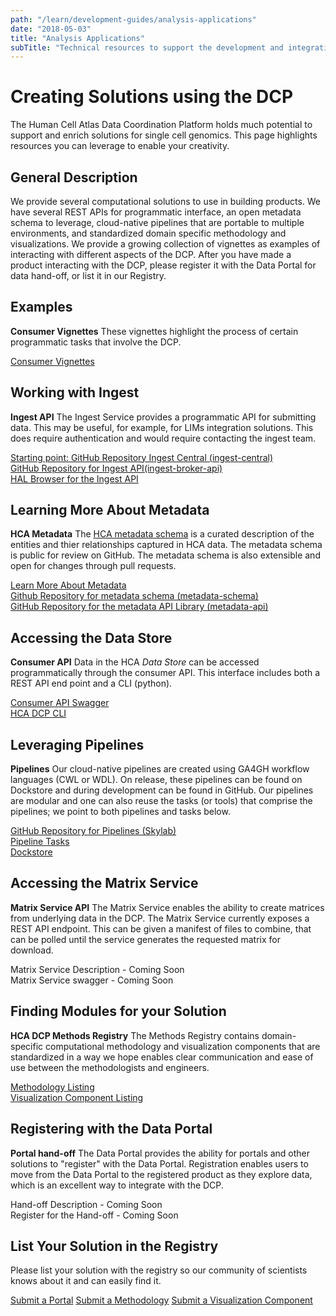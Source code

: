 ```yaml
---
path: "/learn/development-guides/analysis-applications"
date: "2018-05-03"
title: "Analysis Applications"
subTitle: "Technical resources to support the development and integration of your analysis applications."
---
```


# Creating Solutions using the DCP

The Human Cell Atlas Data Coordination Platform holds much potential to support and enrich solutions for single cell genomics. This page highlights resources you can leverage to enable your creativity.

## General Description

We provide several computational solutions to use in building products. We have several REST APIs for programmatic interface, an open metadata schema to leverage, cloud-native pipelines that are portable to multiple environments, and standardized domain specific methodology and visualizations. We provide a growing collection of vignettes as examples of interacting with different aspects of the DCP. After you have made a product interacting with the DCP, please register it with the Data Portal for data hand-off, or list it in our Registry.

## Examples

**Consumer Vignettes** These vignettes highlight the process of certain programmatic tasks that involve the DCP.

[Consumer Vignettes](/learn/development-guides/consumer-vignettes)

## Working with Ingest

**Ingest API** The Ingest Service provides a programmatic API for submitting data. This may be useful, for example, for LIMs integration solutions. This does require authentication and would require contacting the ingest team.

[Starting point: GitHub Repository Ingest Central (ingest-central)](https://github.com/HumanCellAtlas/ingest-central)    
[GitHub Repository for Ingest API(ingest-broker-api)](https://github.com/HumanCellAtlas/ingest-broker-api)    
[HAL Browser for the Ingest API](http://api.ingest.dev.data.humancellatlas.org/browser/index.html)   

## Learning More About Metadata

**HCA Metadata** The [HCA metadata schema](https://dev.data.humancellatlas.org/learn/metadata/structure) is a curated description of the entities and thier relationships captured in HCA data. The metadata schema is public for review on GitHub. The metadata schema is also extensible and open for changes through pull requests.

[Learn More About Metadata](https://github.com/HumanCellAtlas/metadata-schema/tree/master/docs)   
[Github Repository for metadata schema (metadata-schema)](https://github.com/HumanCellAtlas/metadata-schema)   
[GitHub Repository for the metadata API Library (metadata-api)](https://github.com/HumanCellAtlas/metadata-api)   

## Accessing the Data Store

**Consumer API** Data in the HCA *Data Store* can be accessed programmatically through the consumer API. This interface includes both a REST API end point and a CLI (python).

[Consumer API Swagger](https://dss.integration.data.humancellatlas.org)   
[HCA DCP CLI](https://hca.readthedocs.io/en/latest)   

## Leveraging Pipelines

**Pipelines** Our cloud-native pipelines are created using GA4GH workflow languages (CWL or WDL). On release, these pipelines can be found on Dockstore and during development can be found in GitHub. Our pipelines are modular and one can also reuse the tasks (or tools) that comprise the pipelines; we point to both pipelines and tasks below.

[GitHub Repository for Pipelines (Skylab)](https://github.com/HumanCellAtlas/skylab)   
[Pipeline Tasks](https://github.com/HumanCellAtlas/skylab/tree/master/library/tasks)   
[Dockstore](https://dockstore.org)   

## Accessing the Matrix Service

**Matrix Service API** The Matrix Service enables the ability to create matrices from underlying data in the DCP. The Matrix Service currently exposes a REST API endpoint. This can be given a manifest of files to combine, that can be polled until the service generates the requested matrix for download.

Matrix Service Description - Coming Soon    
Matrix Service swagger - Coming Soon   

## Finding Modules for your Solution

**HCA DCP Methods Registry** The Methods Registry contains domain-specific computational methodology and visualization components that are standardized in a way we hope enables clear communication and ease of use between the methodologists and engineers.

[Methodology Listing](/analyze/methods/methods)   
[Visualization Component Listing](/analyze/visualization-components)   

## Registering with the Data Portal

**Portal hand-off** The Data Portal provides the ability for portals and other solutions to "register" with the Data Portal. Registration enables users to move from the Data Portal to the registered product as they explore data, which is an excellent way to integrate with the DCP.

Hand-off Description - Coming Soon   
Register for the Hand-off - Coming Soon  

## List Your Solution in the Registry

Please list your solution with the registry so our community of scientists knows about it and can easily find it.

[Submit a Portal](https://github.com/HumanCellAtlas/data-portal-content/issues/new?template=submit-portal)
[Submit a Methodology](https://github.com/HumanCellAtlas/data-portal-content/issues/new?template=submit-method)
[Submit a Visualization Component](https://github.com/HumanCellAtlas/data-portal-content/issues/new?template=submit-visualization-component)

